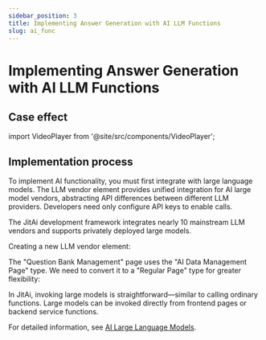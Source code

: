 ```yaml
---
sidebar_position: 3
title: Implementing Answer Generation with AI LLM Functions
slug: ai_func
---
```


# Implementing Answer Generation with AI LLM Functions

## Case effect

import VideoPlayer from '@site/src/components/VideoPlayer';

<VideoPlayer relatePath="/docs/tutorial/ai_func_effect.mp4" />


## Implementation process

To implement AI functionality, you must first integrate with large language models. The LLM vendor element provides unified integration for AI large model vendors, abstracting API differences between different LLM providers. Developers need only configure API keys to enable calls.

The JitAi development framework integrates nearly 10 mainstream LLM vendors and supports privately deployed large models.

Creating a new LLM vendor element:
<VideoPlayer relatePath="/docs/tutorial/ai_func_llm.mp4" />

The "Question Bank Management" page uses the "AI Data Management Page" type. We need to convert it to a "Regular Page" type for greater flexibility:

<VideoPlayer relatePath="/docs/tutorial/ai_func_page_convert.mp4" />

In JitAi, invoking large models is straightforward—similar to calling ordinary functions. Large models can be invoked directly from frontend pages or backend service functions.

<VideoPlayer relatePath="/docs/tutorial/ai_func_page_event.mp4" />

For detailed information, see [AI Large Language Models](../../devguide/ai-llm/create-ai-llm).